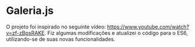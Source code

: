 # Galeria.js

O projeto foi inspirado no seguinte vídeo: https://www.youtube.com/watch?v=zf-zBpsRAKE. 
Fiz algumas modificações e atualizei o código para o ES6, utilizando-se de suas novas funcionalidades.